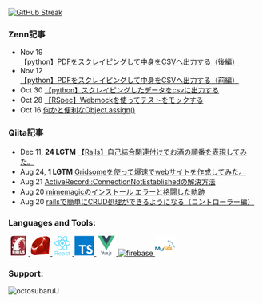 [![GitHub Streak](https://streak-stats.demolab.com?user=subaru-hello&theme=vue-dark&locale=fr)](https://git.io/streak-stats)
### Zenn記事
<!-- profile updater begin: zenn -->
- Nov 19 [【python】PDFをスクレイピングして中身をCSVへ出力する（後編）](https://zenn.dev/subaru_hello/articles/570e9e990374a6)
- Nov 12 [【python】PDFをスクレイピングして中身をCSVへ出力する（前編）](https://zenn.dev/subaru_hello/articles/73253a46a76f7f)
- Oct 30 [【python】スクレイピングしたデータをcsvに出力する](https://zenn.dev/subaru_hello/articles/38624760719abf)
- Oct 28 [【RSpec】Webmockを使ってテストをモックする](https://zenn.dev/subaru_hello/articles/9d8aec796a1538)
- Oct 16 [何かと便利なObject.assign()](https://zenn.dev/subaru_hello/articles/05a3c4bbd44515)
<!-- profile updater end: zenn -->

### Qiita記事
<!-- profile updater begin: qiita -->
- Dec 11, **24 LGTM** [【Rails】自己結合関連付けでお酒の順番を表現してみた。](https://qiita.com/subaru-hello/items/ce8d02e4bde17ada0b82)
- Aug 24, **1 LGTM** [Gridsomeを使って爆速でwebサイトを作成してみた。](https://qiita.com/subaru-hello/items/63b0a33069ebc0e6655f)
- Aug 21 [ActiveRecord::ConnectionNotEstablishedの解決方法](https://qiita.com/subaru-hello/items/30f4ffd2dd2a3b2daa66)
- Aug 20 [mimemagicのインストール エラーと格闘した軌跡](https://qiita.com/subaru-hello/items/7c46cb8eb44fdda1d270)
- Aug 20 [railsで簡単にCRUD処理ができるようになる（コントローラー編）](https://qiita.com/subaru-hello/items/82f849eb5b5e7ad576b6)
<!-- profile updater end: qiita -->

<h3 align="left">Languages and Tools:</h3>
<p align="left"> <a href="https://rubyonrails.org" target="_blank" rel="noreferrer"> <img src="https://raw.githubusercontent.com/devicons/devicon/master/icons/rails/rails-original-wordmark.svg" alt="rails" width="40" height="40"/> </a> <a href="https://www.ruby-lang.org/en/" target="_blank" rel="noreferrer"> <img src="https://raw.githubusercontent.com/devicons/devicon/master/icons/ruby/ruby-original.svg" alt="ruby" width="40" height="40"/> </a><a href="https://reactjs.org/" target="_blank" rel="noreferrer"> <img src="https://raw.githubusercontent.com/devicons/devicon/master/icons/react/react-original-wordmark.svg" alt="react" width="40" height="40"/> </a>  <a href="https://www.typescriptlang.org/" target="_blank" rel="noreferrer"> <img src="https://raw.githubusercontent.com/devicons/devicon/master/icons/typescript/typescript-original.svg" alt="typescript" width="40" height="40"/> </a> <a href="https://vuejs.org/" target="_blank" rel="noreferrer"> <img src="https://raw.githubusercontent.com/devicons/devicon/master/icons/vuejs/vuejs-original-wordmark.svg" alt="vuejs" width="40" height="40"/> </a> <a href="https://firebase.google.com/" target="_blank" rel="noreferrer"> <img src="https://www.vectorlogo.zone/logos/firebase/firebase-icon.svg" alt="firebase" width="40" height="40"/> </a> <a href="https://www.mysql.com/" target="_blank" rel="noreferrer"> <img src="https://raw.githubusercontent.com/devicons/devicon/master/icons/mysql/mysql-original-wordmark.svg" alt="mysql" width="40" height="40"/> </a> </p>


<h3 align="left">Support:</h3>
<p><a href="https://www.buymeacoffee.com/octosubaruU"> <img align="left" src="https://cdn.buymeacoffee.com/buttons/v2/default-yellow.png" height="50" width="210" alt="octosubaruU" /></a></p><br><br>

